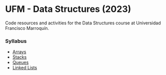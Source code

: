 # UFM - Data Structures (2023)

Code resources and activities for the Data Structures course at Universidad Francisco Marroquín. 


### Syllabus

* [Arrays](https://github.com/Tortolala/UFM_Data_Structures_2023/tree/master/arrays)
* [Stacks](https://github.com/Tortolala/UFM_Data_Structures_2023/tree/master/stacks)
* [Queues](https://github.com/Tortolala/UFM_Data_Structures_2023/tree/master/queues)
* [Linked Lists](https://github.com/Tortolala/UFM_Data_Structures_2023/tree/master/linked_lists)
